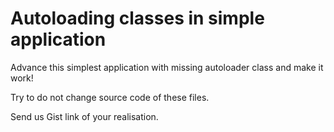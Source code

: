 # Autoloading classes in simple application

Advance this simplest application with missing autoloader class and make it work!

Try to do not change source code of these files.

Send us Gist link of your realisation.
